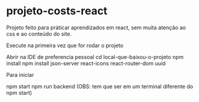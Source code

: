 # projeto-costs-react

Projeto feito para práticar aprendizados em react, sem muita atenção ao css e ao conteúdo do site.
 
Execute na primeira vez que for rodar o projeto

Abrir na IDE de preferencia pessoal
cd local-que-baixou-o-projeto
npm install
npm install json-server react-icons react-router-dom uuid

Para iniciar

npm start
npm run backend (OBS: tem que ser em um terminal diferente do npm start)

